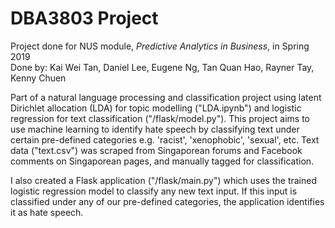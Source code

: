 # DBA3803 Project
Project done for NUS module, <i>Predictive Analytics in Business</i>, in Spring 2019
<br> Done by: Kai Wei Tan, Daniel Lee, Eugene Ng, Tan Quan Hao, Rayner Tay, Kenny Chuen

Part of a natural language processing and classification project using latent Dirichlet allocation (LDA) for topic modelling ("LDA.ipynb") and logistic regression for text classification ("/flask/model.py"). This project aims to use machine learning to identify hate speech by classifying text under certain pre-defined categories e.g. 'racist', 'xenophobic', 'sexual', etc. Text data ("text.csv") was scraped from Singaporean forums and Facebook comments on Singaporean pages, and manually tagged for classification.

I also created a Flask application ("/flask/main.py") which uses the trained logistic regression model to classify any new text input. If this input is classified under any of our pre-defined categories, the application identifies it as hate speech.
